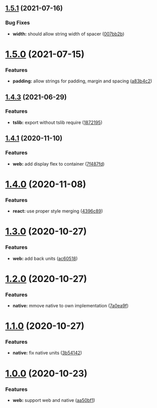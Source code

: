 ## [1.5.1](https://github.com/DomiR/react-stacks/compare/v1.5.0...v1.5.1) (2021-07-16)


### Bug Fixes

* **width:** should allow string width of spacer ([007bb2b](https://github.com/DomiR/react-stacks/commit/007bb2b8ee3f523b2b3dd4c88da8795b0e09d75e))

# [1.5.0](https://github.com/DomiR/react-stacks/compare/v1.4.3...v1.5.0) (2021-07-15)


### Features

* **padding:** allow strings for padding, margin and spacing ([a83b4c2](https://github.com/DomiR/react-stacks/commit/a83b4c21941d6531636f059ae1ca14d438030e18))



## [1.4.3](https://github.com/DomiR/react-stacks/compare/v1.4.3...v1.5.0) (2021-06-29)


### Features

* **tslib:** export without tslib require ([1872195](https://github.com/DomiR/react-stacks/commit/1872195cfd485b0daca2c0807addd996dcba205c))



## [1.4.1](https://github.com/DomiR/react-stacks/compare/v1.4.3...v1.5.0) (2020-11-10)


### Features

* **web:** add display flex to container ([7f487fd](https://github.com/DomiR/react-stacks/commit/7f487fdb2b0e8d76e512154ee40b9bd8fd5be5ac))



# [1.4.0](https://github.com/DomiR/react-stacks/compare/v1.4.3...v1.5.0) (2020-11-08)


### Features

* **react:** use proper style merging ([4396c89](https://github.com/DomiR/react-stacks/commit/4396c89b61808673fe1a452e962a39fbce39cd01))



# [1.3.0](https://github.com/DomiR/react-stacks/compare/v1.4.3...v1.5.0) (2020-10-27)


### Features

* **web:** add back units ([ac60518](https://github.com/DomiR/react-stacks/commit/ac60518e7821488ac3187163b343aebfdd9527fe))



# [1.2.0](https://github.com/DomiR/react-stacks/compare/v1.4.3...v1.5.0) (2020-10-27)


### Features

* **native:** mmove native to own implementation ([7a0ea9f](https://github.com/DomiR/react-stacks/commit/7a0ea9fe3e09c14348f92957caee394b8fecebd6))



# [1.1.0](https://github.com/DomiR/react-stacks/compare/v1.4.3...v1.5.0) (2020-10-27)


### Features

* **native:** fix native units ([3b54142](https://github.com/DomiR/react-stacks/commit/3b54142a3b58ac9f1fae35354a81f5f8a9af0170))



# [1.0.0](https://github.com/DomiR/react-stacks/compare/v1.4.3...v1.5.0) (2020-10-23)


### Features

* **web:** support web and native ([aa50bf1](https://github.com/DomiR/react-stacks/commit/aa50bf17cfa879c4a20a326d0e0620fb834742b2))

